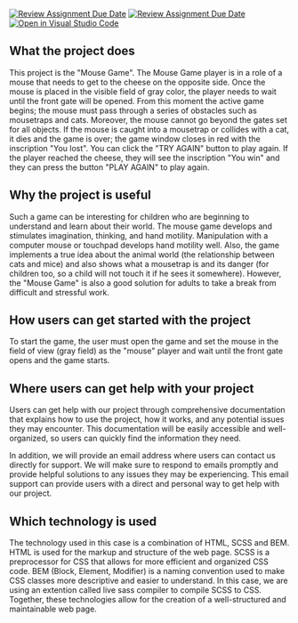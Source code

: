 [![Review Assignment Due Date](https://classroom.github.com/assets/deadline-readme-button-24ddc0f5d75046c5622901739e7c5dd533143b0c8e959d652212380cedb1ea36.svg)](https://classroom.github.com/a/LlYauwvp)
[![Review Assignment Due Date](https://classroom.github.com/assets/deadline-readme-button-8d59dc4de5201274e310e4c54b9627a8934c3b88527886e3b421487c677d23eb.svg)](https://classroom.github.com/a/LlYauwvp)
[![Open in Visual Studio Code](https://classroom.github.com/assets/open-in-vscode-c66648af7eb3fe8bc4f294546bfd86ef473780cde1dea487d3c4ff354943c9ae.svg)](https://classroom.github.com/online_ide?assignment_repo_id=10709235&assignment_repo_type=AssignmentRepo)

## What the project does

This project is the "Mouse Game". The Mouse Game player is in a role of a mouse that needs to get to the cheese on the opposite side. Once the mouse is placed in the visible field of gray color, the player needs to wait until the front gate will be opened. From this moment the active game begins; the mouse must pass through a series of obstacles such as mousetraps and cats. Moreover, the mouse cannot go beyond the gates set for all objects. If the mouse is caught into a mousetrap or collides with a cat, it dies and the game is over; the game window closes in red with the inscription "You lost". You can click the "TRY AGAIN" button to play again. If the player reached the cheese, they will see the inscription "You win" and they can press the button "PLAY AGAIN" to play again.

## Why the project is useful

Such a game can be interesting for children who are beginning to understand and learn about their world. The mouse game develops and stimulates imagination, thinking, and hand motility. Manipulation with a computer mouse or touchpad develops hand motility well. Also, the game implements a true idea about the animal world (the relationship between cats and mice) and also shows what a mousetrap is and its danger (for children too, so a child will not touch it if he sees it somewhere). However, the "Mouse Game" is also a good solution for adults to take a break from difficult and stressful work.

## How users can get started with the project

To start the game, the user must open the game and set the mouse in the field of view (gray field) as the "mouse" player and wait until the front gate opens and the game starts.

## Where users can get help with your project

Users can get help with our project through comprehensive documentation that explains how to use the project, how it works, and any potential issues they may encounter. This documentation will be easily accessible and well-organized, so users can quickly find the information they need.

In addition, we will provide an email address where users can contact us directly for support. We will make sure to respond to emails promptly and provide helpful solutions to any issues they may be experiencing. This email support can provide users with a direct and personal way to get help with our project.

## Which technology is used

The technology used in this case is a combination of HTML, SCSS and BEM. HTML is used for the markup and structure of the web page. SCSS is a preprocessor for CSS that allows for more efficient and organized CSS code. BEM (Block, Element, Modifier) is a naming convention used to make CSS classes more descriptive and easier to understand. In this case, we are using an extention called live sass compiler to compile SCSS to CSS. Together, these technologies allow for the creation of a well-structured and maintainable web page.
